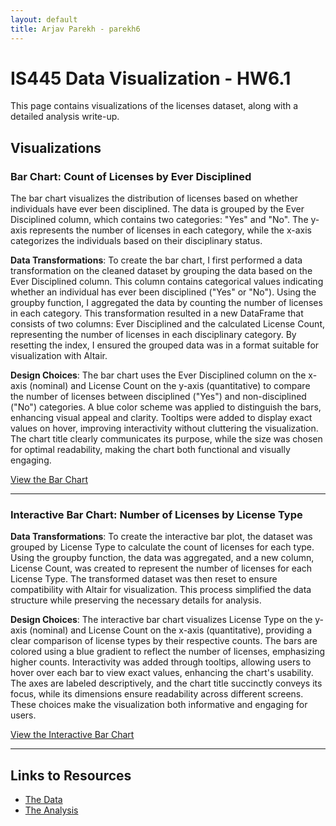 ```yaml
---
layout: default
title: Arjav Parekh - parekh6
---
```


# IS445 Data Visualization - HW6.1 

This page contains visualizations of the licenses dataset, along with a detailed analysis write-up.

## Visualizations

### Bar Chart: Count of Licenses by Ever Disciplined
The bar chart visualizes the distribution of licenses based on whether individuals have ever been disciplined. The data is grouped by the Ever Disciplined column, which contains two categories: "Yes" and "No". The y-axis represents the number of licenses in each category, while the x-axis categorizes the individuals based on their disciplinary status.

**Data Transformations**: To create the bar chart, I first performed a data transformation on the cleaned dataset by grouping the data based on the Ever Disciplined column. This column contains categorical values indicating whether an individual has ever been disciplined ("Yes" or "No"). Using the groupby function, I aggregated the data by counting the number of licenses in each category. This transformation resulted in a new DataFrame that consists of two columns: Ever Disciplined and the calculated License Count, representing the number of licenses in each disciplinary category. By resetting the index, I ensured the grouped data was in a format suitable for visualization with Altair.

**Design Choices**: The bar chart uses the Ever Disciplined column on the x-axis (nominal) and License Count on the y-axis (quantitative) to compare the number of licenses between disciplined ("Yes") and non-disciplined ("No") categories. A blue color scheme was applied to distinguish the bars, enhancing visual appeal and clarity. Tooltips were added to display exact values on hover, improving interactivity without cluttering the visualization. The chart title clearly communicates its purpose, while the size was chosen for optimal readability, making the chart both functional and visually engaging.

[View the Bar Chart](./assets/bar_chart.html)

---

### Interactive Bar Chart: Number of Licenses by License Type


**Data Transformations**: To create the interactive bar plot, the dataset was grouped by License Type to calculate the count of licenses for each type. Using the groupby function, the data was aggregated, and a new column, License Count, was created to represent the number of licenses for each License Type. The transformed dataset was then reset to ensure compatibility with Altair for visualization. This process simplified the data structure while preserving the necessary details for analysis.

**Design Choices**: The interactive bar chart visualizes License Type on the y-axis (nominal) and License Count on the x-axis (quantitative), providing a clear comparison of license types by their respective counts. The bars are colored using a blue gradient to reflect the number of licenses, emphasizing higher counts. Interactivity was added through tooltips, allowing users to hover over each bar to view exact values, enhancing the chart's usability. The axes are labeled descriptively, and the chart title succinctly conveys its focus, while its dimensions ensure readability across different screens. These choices make the visualization both informative and engaging for users.

[View the Interactive Bar Chart](./assets/interactive_bar_chart.html)

---

## Links to Resources

- [The Data](https://raw.githubusercontent.com/UIUC-iSchool-DataViz/is445_data/main/licenses_fall2022.csv)
- [The Analysis](https://github.com/Arjav-Parekh/Arjav-Parekh.github.io/blob/main/viz.ipynb)
